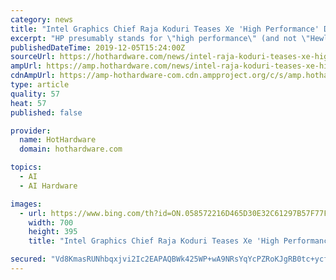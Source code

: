```yaml
---
category: news
title: "Intel Graphics Chief Raja Koduri Teases Xe 'High Performance' Discrete GPU"
excerpt: "HP presumably stands for \"high performance\" (and not \"Hewlett Packard\"). This is in line with Intel recently sharing some details about Ponte Vecchio, it's first base GPU architecture that takes aim at the high performance computing (HPC) and artificial intelligence (AI) markets. It’s all Xe HP - the team here in @intel Bangalore celebrated ..."
publishedDateTime: 2019-12-05T15:24:00Z
sourceUrl: https://hothardware.com/news/intel-raja-koduri-teases-xe-high-performance-discrete-gpu
ampUrl: https://amp.hothardware.com/news/intel-raja-koduri-teases-xe-high-performance-discrete-gpu
cdnAmpUrl: https://amp-hothardware-com.cdn.ampproject.org/c/s/amp.hothardware.com/news/intel-raja-koduri-teases-xe-high-performance-discrete-gpu
type: article
quality: 57
heat: 57
published: false

provider:
  name: HotHardware
  domain: hothardware.com

topics:
  - AI
  - AI Hardware

images:
  - url: https://www.bing.com/th?id=ON.058572216D465D30E32C61297B57F77F
    width: 700
    height: 395
    title: "Intel Graphics Chief Raja Koduri Teases Xe 'High Performance' Discrete GPU"

secured: "Vd8KmasRUNhbqxjvi2Ic2EAPAQBWk425WP+wA9NRsYqYcPZRoKJgRB0tc+ycfhQemhmpVwSq2A8ygdroH6tHePY7PxgTAogFlYTwPvLEQd5fR7iwHmRPuIHWJ4y73pKFvDYqt5TBCyR2WFtO+kOgWwg5vvB0dkkKu/oCVP7ODQgB7z08ppRZjowjBMuXgwUwVAMLNwAHXpOFzyg320OH0rdSMUOtaVZcIIc/5IlGbiy6zbVfZPdcFWWro/wfHVJu38R7hVYTDv+f/RTdcIjqMQ==;IZ4d/1YlG7tL2/bvPLtyAg=="
---
```



